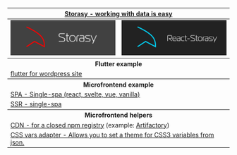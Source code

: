 <div align="center">
  <table border="0" cellspacing="0" cellpadding="0">
    <thead>
      <tr>
        <th colspan="2">
          <strong><a href="https://github.com/Naboska/storasy">Storasy - working with data is easy</a></strong>
        </th>
      </tr>
    </thead>
    <tbody>
      <tr>
        <td>
          <a href="https://github.com/Naboska/storasy" style="width: 50%;">
            <img
              class="img"
              alt="library for working with asynchronous data"
              src="https://github.com/Naboska/storasy/raw/main/media/logo.png"
            />
          </a>
        </td>
        <td>
          <a href="https://github.com/Naboska/react-storasy">
            <img
              class="img"
              alt="library for working with asynchronous data"
              src="https://github.com/Naboska/react-storasy/raw/main/media/logo.png"
            />
          </a>
        </td>
      </tr>
      <tr>
        <th colspan="2">
          <strong>Flutter example</strong>
        </th>
      </tr>
      <tr>
        <td colspan="2">
          <a href="https://github.com/Naboska/flutter.geeklog.in">flutter for wordpress site</a>
        </td>
      </tr>
      <tr>
        <th colspan="2">
          <strong>Microfrontend example</strong>
        </th>
      </tr>
      <tr>
        <td colspan="2">
          <a href="https://github.com/Naboska/microfrontend-example">SPA - Single-spa (react, svelte, vue, vanilla)</a>
        </td>
      </tr>
      <tr>
        <td colspan="2">
          <a href="https://github.com/Naboska/ssr-microfrontend-example">SSR - single-spa</a>
        </td>
      </tr>
      <tr>
        <th colspan="2">
          <strong>Microfrontend helpers</strong>
        </th>
      </tr>
      <tr>
        <td colspan="2">
          <a href="https://github.com/Naboska/npm-cdn-example">CDN - for a closed npm registry</a> <span>(example: <a href="https://jfrog.com/artifactory/" _target="blank">Artifactory</a>)</span>
        </td>
      </tr>
      <tr>
        <td colspan="2">
          <a href="https://github.com/Naboska/css-vars-adapter">CSS vars adapter - Allows you to set a theme for CSS3 variables from json.</a>
        </td>
      </tr>
    </tbody>
  </table>
</div>
